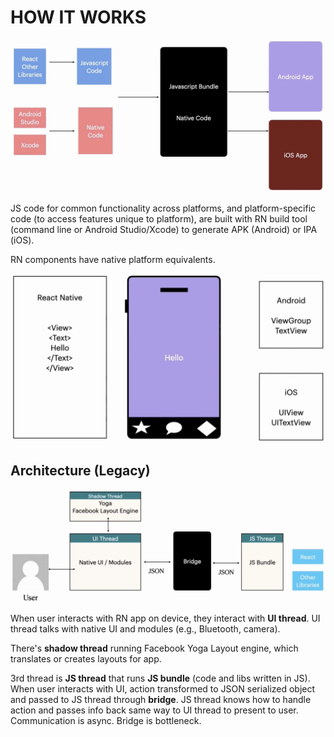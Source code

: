 # HOW IT WORKS

![How RN app is built](../assets/how_it_builds.png)

JS code for common functionality across platforms, and platform-specific code (to access features unique to platform), are built with RN build tool (command line or Android Studio/Xcode) to generate APK (Android) or IPA (iOS).

RN components have native platform equivalents.

![UI Components](../assets/ui_components.png)

## Architecture (Legacy)

![Architecture](../assets/architecture.png)

When user interacts with RN app on device, they interact with **UI thread**. UI thread talks with native UI and modules (e.g., Bluetooth, camera).

There's **shadow thread** running Facebook Yoga Layout engine, which translates or creates layouts for app.

3rd thread is **JS thread** that runs **JS bundle** (code and libs written in JS). When user interacts with UI, action transformed to JSON serialized object and passed to JS thread through **bridge**. JS thread knows how to handle action and passes info back same way to UI thread to present to user. Communication is async. Bridge is bottleneck.
